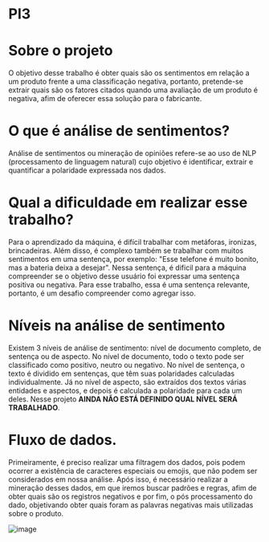 # PI3

# Sobre o projeto
O objetivo desse trabalho é obter quais são os sentimentos em relação a um produto frente a uma classificação negativa, portanto, pretende-se extrair quais são os fatores citados quando uma avaliação de um produto é negativa, afim de oferecer essa solução para o fabricante.

# O que é análise de sentimentos? 
Análise de sentimentos ou mineração de opiniões refere-se ao uso de NLP (processamento de linguagem natural) cujo objetivo é identificar, extrair e quantificar a polaridade expressada nos dados.

# Qual a dificuldade em realizar esse trabalho?
Para o aprendizado da máquina, é difícil trabalhar com metáforas, ironizas, brincadeiras. Além disso, é complexo também se trabalhar com muitos sentimentos em uma sentença, por exemplo:
          "Esse telefone é muito bonito, mas a bateria deixa a desejar".
Nessa sentença, é dificil para a máquina compreender se o objetivo desse usuário foi expressar uma sentença positiva ou negativa. Para esse trabalho, essa é uma sentença relevante, portanto, é um desafio compreender como agregar isso.

# Níveis na análise de sentimento
Existem 3 níveis de análise de sentimento: nível de documento completo, de sentença ou de aspecto. No nível de documento, todo o texto pode ser classificado como positivo, neutro ou negativo. No nível de sentença, o texto é dividido em sentenças, que têm suas polaridades calculadas individualmente. Já no nível de aspecto, são extraídos dos textos
várias entidades e aspectos, e depois é calculada a polaridade para cada um deles.
Nesse projeto **AINDA NÃO ESTÁ DEFINIDO QUAL NÍVEL SERÁ TRABALHADO**.

# Fluxo de dados.
Primeiramente, é preciso realizar uma filtragem dos dados, pois podem ocorrer a existência de caracteres especiais ou emojis, que não podem ser considerados em nossa análise. Após isso, é necessário realizar a mineração desses dados, em que iremos buscar padrões e regras, afim de obter quais são os registros negativos e por fim, o pós processamento do dado, objetivando obter quais foram as palavras negativas mais utilizadas sobre o produto.

![image](https://user-images.githubusercontent.com/40871824/142950430-3d68db30-165e-4793-988c-db8e939b5661.png)
